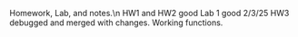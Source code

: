 Homework, Lab, and notes.\n
HW1 and HW2 good
Lab 1 good
2/3/25 HW3 debugged and merged with changes.  Working functions.
